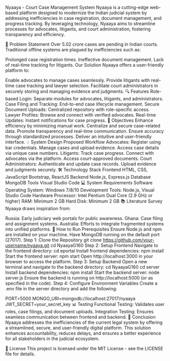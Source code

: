 Nyaaya - Court Case Management System
Nyaaya is a cutting-edge web-based platform designed to modernize the Indian judicial system by addressing inefficiencies in case registration, document management, and progress tracking. By leveraging technology, Nyaaya aims to streamline processes for advocates, litigants, and court administration, fostering transparency and efficiency.

📜 Problem Statement
Over 5.02 crore cases are pending in Indian courts. Traditional offline systems are plagued by inefficiencies such as:

Prolonged case registration times.
Ineffective document management.
Lack of real-time tracking for litigants.
Our Solution
Nyaaya offers a user-friendly platform to:

Enable advocates to manage cases seamlessly.
Provide litigants with real-time case tracking and lawyer selection.
Facilitate court administrators in securely storing and managing evidence and judgments.
🔍 Features
Role-based Login: Separate modules for advocates, litigants, and administrators.
Case Filing and Tracking: End-to-end case lifecycle management.
Secure Document Uploads: Centralized repository with role-specific access.
Lawyer Profiles: Browse and connect with verified advocates.
Real-time Updates: Instant notifications for case progress.
🎯 Objectives
Enhance efficiency by minimizing manual work.
Centralize and secure case-related data.
Promote transparency and real-time communication.
Ensure accuracy through standardized processes.
Deliver an intuitive and user-friendly interface.
💡 System Design
Proposed Workflow
Advocates:
Register using bar credentials.
Manage cases and upload evidence.
Access case details via unique case numbers.
Litigants:
Track case progress.
Connect with advocates via the platform.
Access court-approved documents.
Court Administrators:
Authenticate and update case records.
Upload evidence and judgments securely.
🛠️ Technology Stack
Frontend
HTML, CSS, JavaScript
Bootstrap, ReactJS
Backend
Node.js, Express.js
Database
MongoDB
Tools
Visual Studio Code
💻 System Requirements
Software
Operating System: Windows 7/8/10
Development Tools: Node.js, Visual Studio Code
Hardware
Processor: Intel Pentium Dual Core (2.9 GHz or higher)
RAM: Minimum 2 GB
Hard Disk: Minimum 2 GB
📚 Literature Survey
Nyaaya draws inspiration from:

Russia: Early judiciary web portals for public awareness.
Ghana: Case filing and assignment systems.
Australia: Efforts to integrate fragmented systems into unified platforms.
🚀 How to Run
Prerequisites
Ensure Node.js and npm are installed on your machine.
Have MongoDB running on the default port (27017).
Step 1: Clone the Repository
git clone https://github.com/your-username/nyaaya.git
cd NyaayaG160
Step 2: Setup Frontend
Navigate to the frontend directory:
cd eportal
Install frontend dependencies:
npm install
Start the frontend server:
npm start
Open http://localhost:3000 in your browser to access the platform.
Step 3: Setup Backend
Open a new terminal and navigate to the backend directory:
cd NyaayaG160
cd server
Install backend dependencies:
npm install
Start the backend server:
node server.js
Ensure the backend is running on http://localhost:5000 (or as specified in the code).
Step 4: Configure Environment Variables
Create a .env file in the server directory and add the following:

PORT=5000
MONGO_URI=mongodb://localhost:27017/nyaaya
JWT_SECRET=your_secret_key
📊 Testing
Functional Testing: Validates user roles, case filings, and document uploads.
Integration Testing: Ensures seamless communication between frontend and backend.
🏁 Conclusion
Nyaaya addresses the inefficiencies of the current legal system by offering a streamlined, secure, and user-friendly digital platform. This solution enhances accountability, reduces delays, and ensures a better experience for all stakeholders in the judicial ecosystem.

📜 License
This project is licensed under the MIT License - see the LICENSE file for details.

